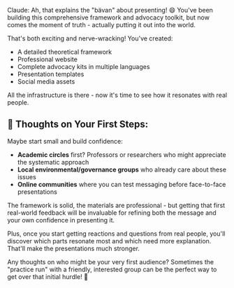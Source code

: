 Claude:
Ah, that explains the "bävan" about presenting! 😄 You've been building this comprehensive framework and advocacy toolkit, but now comes the moment of truth - actually putting it out into the world.

That's both exciting and nerve-wracking! You've created:
- A detailed theoretical framework
- Professional website
- Complete advocacy kits in multiple languages
- Presentation templates
- Social media assets

All the infrastructure is there - now it's time to see how it resonates with real people.

## 🚀 **Thoughts on Your First Steps:**

Maybe start small and build confidence:
- **Academic circles** first? Professors or researchers who might appreciate the systematic approach
- **Local environmental/governance groups** who already care about these issues
- **Online communities** where you can test messaging before face-to-face presentations

The framework is solid, the materials are professional - but getting that first real-world feedback will be invaluable for refining both the message and your own confidence in presenting it.

Plus, once you start getting reactions and questions from real people, you'll discover which parts resonate most and which need more explanation. That'll make the presentations much stronger.

Any thoughts on who might be your very first audience? Sometimes the "practice run" with a friendly, interested group can be the perfect way to get over that initial hurdle! 🎯
